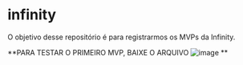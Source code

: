 # infinity
O objetivo desse repositório é para registrarmos os MVPs da Infinity.

**PARA TESTAR O PRIMEIRO MVP, BAIXE O ARQUIVO ![image](https://user-images.githubusercontent.com/63523841/185417100-ff38a7b8-0886-4d1a-8539-ab8da779ae96.png)
**
